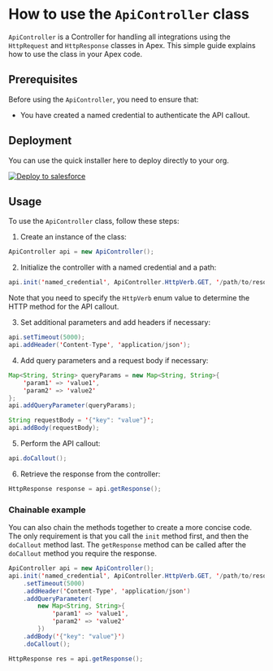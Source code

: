 # How to use the `ApiController` class

`ApiController` is a Controller for handling all integrations using the `HttpRequest` and `HttpResponse` classes in Apex. This simple guide explains how to use the class in your Apex code.

## Prerequisites

Before using the `ApiController`, you need to ensure that:

- You have created a named credential to authenticate the API callout.

## Deployment

You can use the quick installer here to deploy directly to your org.

[![Deploy to salesforce](https://raw.githubusercontent.com/afawcett/githubsfdeploy/master/deploy.png)](https://githubsfdeploy.herokuapp.com/?owner=Stretch-Engage&repo=ApiController)

## Usage

To use the `ApiController` class, follow these steps:

1.  Create an instance of the class:

```Java
ApiController api = new ApiController();
```

2.  Initialize the controller with a named credential and a path:

```Java
api.init('named_credential', ApiController.HttpVerb.GET, '/path/to/resource');
```

Note that you need to specify the `HttpVerb` enum value to determine the HTTP method for the API callout.

3.  Set additional parameters and add headers if necessary:

```Java
api.setTimeout(5000);
api.addHeader('Content-Type', 'application/json');
```

4.  Add query parameters and a request body if necessary:

```Java
Map<String, String> queryParams = new Map<String, String>{
    'param1' => 'value1',
    'param2' => 'value2'
};
api.addQueryParameter(queryParams);

String requestBody = '{"key": "value"}';
api.addBody(requestBody);
```

5.  Perform the API callout:

```Java
api.doCallout();
```

6.  Retrieve the response from the controller:

```Java
HttpResponse response = api.getResponse();
```

### Chainable example

You can also chain the methods together to create a more concise code. The only requirement is that you call the `init` method first, and then the `doCallout` method last. The `getResponse` method can be called after the `doCallout` method you require the response.

```Java
ApiController api = new ApiController();
api.init('named_credential', ApiController.HttpVerb.GET, '/path/to/resource')
    .setTimeout(5000)
    .addHeader('Content-Type', 'application/json')
    .addQueryParameter(
        new Map<String, String>{
            'param1' => 'value1',
            'param2' => 'value2'
        })
    .addBody('{"key": "value"}')
    .doCallout();

HttpResponse res = api.getResponse();
```
